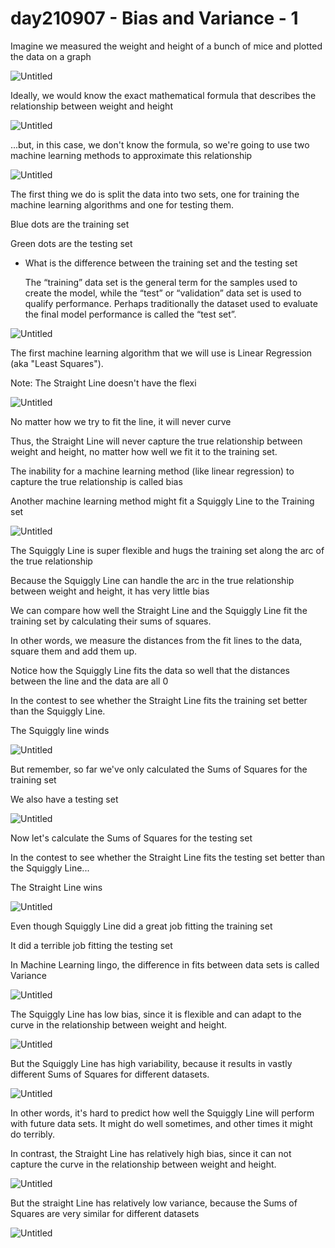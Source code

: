 # day210907 - Bias and Variance - 1

Imagine we measured the weight and height of a bunch of mice and plotted the data on a graph

![Untitled](day210907%20-%20Bias%20and%20Variance%20-%201%2072e540d30df84ba88d3df710074ad52c/Untitled.png)

Ideally, we would know the exact mathematical formula that describes the relationship between weight and height

![Untitled](day210907%20-%20Bias%20and%20Variance%20-%201%2072e540d30df84ba88d3df710074ad52c/Untitled%201.png)

...but, in this case, we don't know the formula, so we're going to use two machine learning methods to approximate this relationship

![Untitled](day210907%20-%20Bias%20and%20Variance%20-%201%2072e540d30df84ba88d3df710074ad52c/Untitled%202.png)

The first thing we do is split the data into two sets, one for training the machine learning algorithms and one for testing them.

Blue dots are the training set

Green dots are the testing set

- What is the difference between the training set and the testing set

    The “training” data set is the general term for the samples used to create the model, while the “test” or “validation” data set is used to qualify performance. Perhaps traditionally the dataset used to evaluate the final model performance is called the “test set”.

![Untitled](day210907%20-%20Bias%20and%20Variance%20-%201%2072e540d30df84ba88d3df710074ad52c/Untitled%203.png)

The first machine learning algorithm that we will use is Linear Regression (aka "Least Squares").

Note: The Straight Line doesn't have the flexi

![Untitled](day210907%20-%20Bias%20and%20Variance%20-%201%2072e540d30df84ba88d3df710074ad52c/Untitled%204.png)

No matter how we try to fit the line, it will never curve

Thus, the Straight Line will never capture the true relationship between weight and height, no matter how well we fit it to the training set.

The inability for a machine learning method (like linear regression) to capture the true relationship is called bias

Another machine learning method might fit a Squiggly Line to the Training set

![Untitled](day210907%20-%20Bias%20and%20Variance%20-%201%2072e540d30df84ba88d3df710074ad52c/Untitled%205.png)

The Squiggly Line is super flexible and hugs the training set along the arc of the true relationship

Because the Squiggly Line can handle the arc in the true relationship between weight and height, it has very little bias

We can compare how well the Straight Line and the Squiggly Line fit the training set by calculating their sums of squares.

In other words, we measure the distances from the fit lines to the data, square them and add them up.

Notice how the Squiggly Line fits the data so well that the distances between the line and the data are all 0

In the contest to see whether the Straight Line fits the training set better than the Squiggly Line.

The Squiggly line winds

![Untitled](day210907%20-%20Bias%20and%20Variance%20-%201%2072e540d30df84ba88d3df710074ad52c/Untitled%206.png)

But remember, so far we've only calculated the Sums of Squares for the training set

We also have a testing set

![Untitled](day210907%20-%20Bias%20and%20Variance%20-%201%2072e540d30df84ba88d3df710074ad52c/Untitled%207.png)

Now let's calculate the Sums of Squares for the testing set

In the contest to see whether the Straight Line fits the testing set better than the Squiggly Line...

The Straight Line wins

![Untitled](day210907%20-%20Bias%20and%20Variance%20-%201%2072e540d30df84ba88d3df710074ad52c/Untitled%208.png)

Even though Squiggly Line did a great job fitting the training set

It did a terrible job fitting the testing set

In Machine Learning lingo, the difference in fits between data sets is called Variance

![Untitled](day210907%20-%20Bias%20and%20Variance%20-%201%2072e540d30df84ba88d3df710074ad52c/Untitled%209.png)

The Squiggly Line has low bias, since it is flexible and can adapt to the curve in the relationship between weight and height.

![Untitled](day210907%20-%20Bias%20and%20Variance%20-%201%2072e540d30df84ba88d3df710074ad52c/Untitled%2010.png)

But the Squiggly Line has high variability, because it results in vastly different Sums of Squares for different datasets.

![Untitled](day210907%20-%20Bias%20and%20Variance%20-%201%2072e540d30df84ba88d3df710074ad52c/Untitled%2011.png)

In other words, it's hard to predict how well the Squiggly Line will perform with future data sets. It might do well sometimes, and other times it might do terribly.

In contrast, the Straight Line has relatively high bias, since it can not capture the curve in the relationship between weight and height.

![Untitled](day210907%20-%20Bias%20and%20Variance%20-%201%2072e540d30df84ba88d3df710074ad52c/Untitled%2012.png)

But the straight Line has relatively low variance, because the Sums of Squares are very similar for different datasets

![Untitled](day210907%20-%20Bias%20and%20Variance%20-%201%2072e540d30df84ba88d3df710074ad52c/Untitled%2013.png)